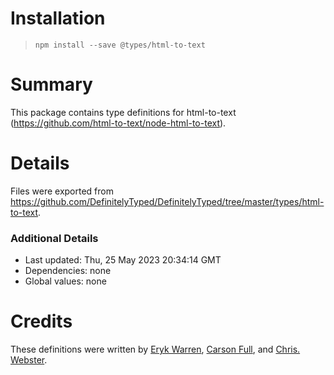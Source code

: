 # Installation
> `npm install --save @types/html-to-text`

# Summary
This package contains type definitions for html-to-text (https://github.com/html-to-text/node-html-to-text).

# Details
Files were exported from https://github.com/DefinitelyTyped/DefinitelyTyped/tree/master/types/html-to-text.

### Additional Details
 * Last updated: Thu, 25 May 2023 20:34:14 GMT
 * Dependencies: none
 * Global values: none

# Credits
These definitions were written by [Eryk Warren](https://github.com/erykwarren), [Carson Full](https://github.com/CarsonF), and [Chris. Webster](https://github.com/webstech).
